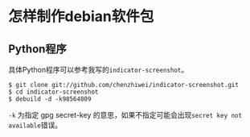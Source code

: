 # 怎样制作debian软件包

## Python程序

具体Python程序可以参考我写的`indicator-screenshot`。

```
$ git clone git://github.com/chenzhiwei/indicator-screenshot.git
$ cd indicator-screenshot
$ debuild -d -k98564809
```

`-k` 为指定 gpg secret-key 的意思，如果不指定可能会出现`secret key not available`错误。
